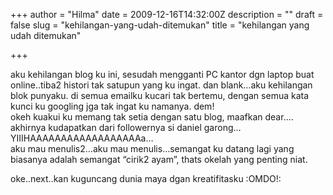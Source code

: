 +++
author = "Hilma"
date = 2009-12-16T14:32:00Z
description = ""
draft = false
slug = "kehilangan-yang-udah-ditemukan"
title = "kehilangan yang udah ditemukan"

+++

aku kehilangan blog ku ini, sesudah mengganti PC kantor dgn laptop buat online..tiba2 histori tak satupun yang ku ingat. dan blank…aku kehilangan blok punyaku. di semua emailku kucari tak bertemu, dengan semua kata kunci ku googling jga tak ingat ku namanya. dem!  
okeh kuakui ku memang tak setia dengan satu blog, maafkan dear….  
akhirnya kudapatkan dari followernya si daniel garong…YIIIHAAAAAAAAAAAAAAAAAAa…  
aku mau menulis2…aku mau menulis…semangat ku datang lagi yang biasanya adalah semangat “cirik2 ayam”, thats okelah yang penting niat.

oke..next..kan kuguncang dunia maya dgan kreatifitasku :OMDO!:

